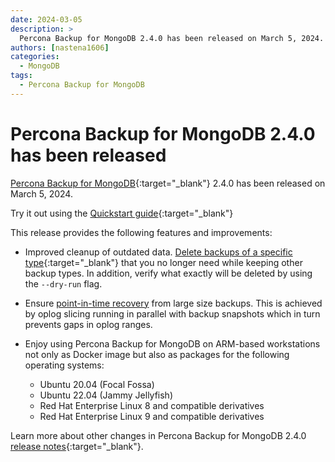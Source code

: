 ```yaml
---
date: 2024-03-05
description: >
  Percona Backup for MongoDB 2.4.0 has been released on March 5, 2024.
authors: [nastena1606]
categories:
  - MongoDB
tags:
  - Percona Backup for MongoDB
---
```


# Percona Backup for MongoDB 2.4.0 has been released

<!-- more -->

[Percona Backup for MongoDB](https://docs.percona.com/percona-backup-mongodb/index.html){:target="_blank"} 2.4.0 has been released on March 5, 2024. 

Try it out using the [Quickstart guide](https://docs.percona.com/percona-backup-mongodb/installation.html){:target="_blank"} 

This release provides the following features and improvements:

* Improved cleanup of outdated data. [Delete backups of a specific type](https://docs.percona.com/percona-backup-mongodb/usage/delete-backup.html#__tabbed_2_3){:target="_blank"} that you no longer need while keeping other backup types. In addition, verify what exactly will be deleted by using the `--dry-run` flag.

* Ensure [point-in-time recovery](https://docs.percona.com/percona-backup-mongodb/usage/pitr-tutorial.html) from large size backups. This is achieved by oplog slicing running in parallel with backup snapshots which in turn prevents gaps in oplog ranges.

* Enjoy using Percona Backup for MongoDB on ARM-based workstations not only as Docker image but also as packages for the following operating systems:

   * Ubuntu 20.04 (Focal Fossa)   
   * Ubuntu 22.04 (Jammy Jellyfish)
   * Red Hat Enterprise Linux 8 and compatible derivatives
   * Red Hat Enterprise Linux 9 and compatible derivatives


Learn more about other changes in Percona Backup for MongoDB 2.4.0 [release notes](https://docs.percona.com/percona-backup-mongodb/release-notes/2.4.0.html){:target="_blank"}.


